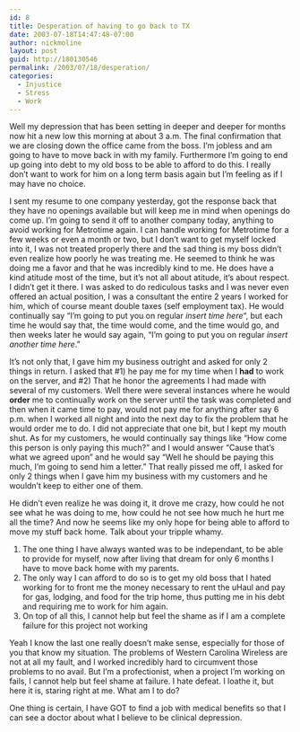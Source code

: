 ```yaml
---
id: 8
title: Desperation of having to go back to TX
date: 2003-07-18T14:47:48-07:00
author: nickmoline
layout: post
guid: http://180130546
permalink: /2003/07/18/desperation/
categories:
  - Injustice
  - Stress
  - Work
---
```

Well my depression that has been setting in deeper and deeper for months now hit a new low this morning at about 3 a.m. The final confirmation that we are closing down the office came from the boss. I&#8217;m jobless and am going to have to move back in with my family. Furthermore I&#8217;m going to end up going into debt to my old boss to be able to afford to do this. I really don&#8217;t want to work for him on a long term basis again but I&#8217;m feeling as if I may have no choice.

I sent my resume to one company yesterday, got the response back that they have no openings available but will keep me in mind when openings do come up. I&#8217;m going to send it off to another company today, anything to avoid working for Metrotime again. I can handle working for Metrotime for a few weeks or even a month or two, but I don&#8217;t want to get myself locked into it, I was not treated properly there and the sad thing is my boss didn&#8217;t even realize how poorly he was treating me. He seemed to think he was doing me a favor and that he was incredibly kind to me. He does have a kind atitude most of the time, but it&#8217;s not all about atitude, it&#8217;s about respect. I didn&#8217;t get it there. I was asked to do rediculous tasks and I was never even offered an actual position, I was a consultant the entire 2 years I worked for him, which of course meant double taxes (self employment tax). He would continually say &#8220;I&#8217;m going to put you on regular _insert time here_&#8220;, but each time he would say that, the time would come, and the time would go, and then weeks later he would say again, &#8220;I&#8217;m going to put you on regular _insert another time here_.&#8221;

It&#8217;s not only that, I gave him my business outright and asked for only 2 things in return. I asked that #1) he pay me for my time when I **had** to work on the server, and #2) That he honor the agreements I had made with several of my customers. Well there were several instances where he would **order** me to continually work on the server until the task was completed and then when it came time to pay, would not pay me for anything after say 6 p.m. when I worked all night and into the next day to fix the problem that he would order me to do. I did not appreciate that one bit, but I kept my mouth shut. As for my customers, he would continually say things like &#8220;How come this person is only paying this much?&#8221; and I would answer &#8220;Cause that&#8217;s what we agreed upon&#8221; and he would say &#8220;Well he should be paying this much, I&#8217;m going to send him a letter.&#8221; That really pissed me off, I asked for only 2 things when I gave him my business with my customers and he wouldn&#8217;t keep to either one of them.

He didn&#8217;t even realize he was doing it, it drove me crazy, how could he not see what he was doing to me, how could he not see how much he hurt me all the time? And now he seems like my only hope for being able to afford to move my stuff back home. Talk about your tripple whamy.

  1. The one thing I have always wanted was to be independant, to be able to provide for myself, now after living that dream for only 6 months I have to move back home with my parents.
  2. The only way I can afford to do so is to get my old boss that I hated working for to front me the money necessary to rent the uHaul and pay for gas, lodging, and food for the trip home, thus putting me in his debt and requiring me to work for him again.
  3. On top of all this, I cannot help but feel the shame as if I am a complete failure for this project not working

Yeah I know the last one really doesn&#8217;t make sense, especially for those of you that know my situation. The problems of Western Carolina Wireless are not at all my fault, and I worked incredibly hard to circumvent those problems to no avail. But I&#8217;m a profectionist, when a project I&#8217;m working on fails, I cannot help but feel shame at failure. I hate defeat. I loathe it, but here it is, staring right at me. What am I to do?

One thing is certain, I have GOT to find a job with medical benefits so that I can see a doctor about what I believe to be clinical depression.